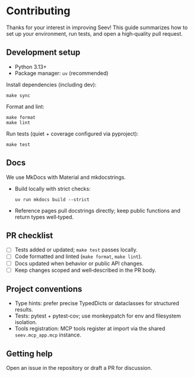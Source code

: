 # Contributing

Thanks for your interest in improving Seev! This guide summarizes how to set up your environment, run tests, and open a high‑quality pull request.

## Development setup

- Python 3.13+
- Package manager: `uv` (recommended)

Install dependencies (including dev):

```
make sync
```

Format and lint:

```
make format
make lint
```

Run tests (quiet + coverage configured via pyproject):

```
make test
```

## Docs

We use MkDocs with Material and mkdocstrings.

- Build locally with strict checks:
  
  ```
  uv run mkdocs build --strict
  ```

- Reference pages pull docstrings directly; keep public functions and return types well‑typed.

## PR checklist

- [ ] Tests added or updated; `make test` passes locally.
- [ ] Code formatted and linted (`make format`, `make lint`).
- [ ] Docs updated when behavior or public API changes.
- [ ] Keep changes scoped and well‑described in the PR body.

## Project conventions

- Type hints: prefer precise TypedDicts or dataclasses for structured results.
- Tests: pytest + pytest‑cov; use monkeypatch for env and filesystem isolation.
- Tools registration: MCP tools register at import via the shared `seev.mcp_app.mcp` instance.

## Getting help

Open an issue in the repository or draft a PR for discussion.
